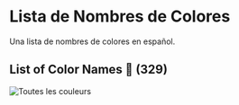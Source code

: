 # Lista de Nombres de Colores
Una lista de nombres de colores en español.

## List of Color Names 🔖 (**329**)

![Toutes les couleurs](colors.svg "Lista de nombres de colores")
